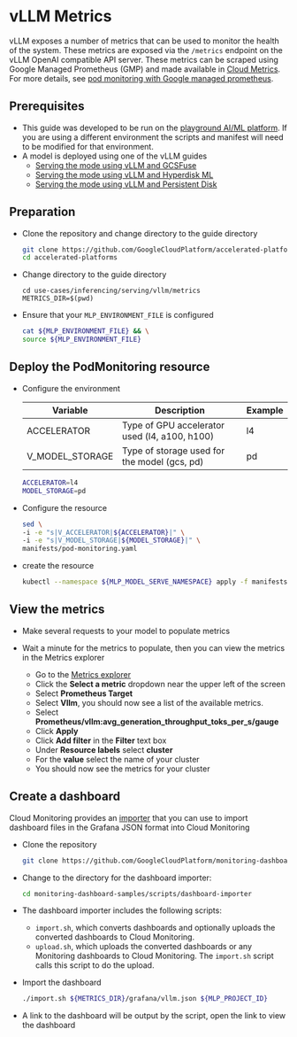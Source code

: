 # vLLM Metrics

vLLM exposes a number of metrics that can be used to monitor the health of the system. These metrics are exposed via the `/metrics` endpoint on the vLLM OpenAI compatible API server. These metrics can be scraped using Google Managed Prometheus (GMP) and made available in [Cloud Metrics](https://console.cloud.google.com/monitoring/metrics-explorer). For more details, see [pod monitoring with Google managed prometheus](https://cloud.google.com/stackdriver/docs/managed-prometheus/setup-managed#gmp-pod-monitoring).

## Prerequisites

- This guide was developed to be run on the [playground AI/ML platform](/platforms/gke-aiml/playground/README.md). If you are using a different environment the scripts and manifest will need to be modified for that environment.
- A model is deployed using one of the vLLM guides
  - [Serving the mode using vLLM and GCSFuse](/use-cases/inferencing/serving/vllm/gcsfuse/README.md)
  - [Serving the mode using vLLM and Hyperdisk ML](/use-cases/inferencing/serving/vllm/hyperdisk-ml/README.md)
  - [Serving the mode using vLLM and Persistent Disk](/use-cases/inferencing/serving/vllm/persistent-disk/README.md)


## Preparation

- Clone the repository and change directory to the guide directory

  ```sh
  git clone https://github.com/GoogleCloudPlatform/accelerated-platforms && \
  cd accelerated-platforms
  ```

- Change directory to the guide directory

  ```
  cd use-cases/inferencing/serving/vllm/metrics
  METRICS_DIR=$(pwd)
  ```

- Ensure that your `MLP_ENVIRONMENT_FILE` is configured

  ```sh
  cat ${MLP_ENVIRONMENT_FILE} && \
  source ${MLP_ENVIRONMENT_FILE}
  ```

## Deploy the PodMonitoring resource

- Configure the environment

  | Variable        | Description                                   | Example  |
  | --------------- | --------------------------------------------- | -------- |
  | ACCELERATOR     | Type of GPU accelerator used (l4, a100, h100) | l4       |
  | V_MODEL_STORAGE | Type of storage used for the model (gcs, pd)  | pd       |


  ```sh
  ACCELERATOR=l4
  MODEL_STORAGE=pd
  ```

- Configure the resource

  ```sh
  sed \
  -i -e "s|V_ACCELERATOR|${ACCELERATOR}|" \
  -i -e "s|V_MODEL_STORAGE|${MODEL_STORAGE}|" \
  manifests/pod-monitoring.yaml
  ```

- create the resource

  ```sh
  kubectl --namespace ${MLP_MODEL_SERVE_NAMESPACE} apply -f manifests/pod-monitoring.yaml
  ```

## View the metrics

- Make several requests to your model to populate metrics

- Wait a minute for the metrics to populate, then you can view the metrics in the Metrics explorer
  - Go to the [Metrics explorer](https://console.cloud.google.com/monitoring/metrics-explorer)
  - Click the **Select a metric** dropdown near the upper left of the screen
  - Select **Prometheus Target**
  - Select **Vllm**, you should now see a list of the available metrics.
  - Select **Prometheus/vllm:avg_generation_throughput_toks_per_s/gauge**
  - Click **Apply**
  - Click **Add filter** in the **Filter** text box
  - Under **Resource labels** select **cluster**
  - For the **value** select the name of your cluster
  - You should now see the metrics for your cluster

## Create a dashboard

Cloud Monitoring provides an [importer](https://cloud.google.com/monitoring/dashboards/import-grafana-dashboards) that you can use to import dashboard files in the Grafana JSON format into Cloud Monitoring

- Clone the repository

  ```sh
  git clone https://github.com/GoogleCloudPlatform/monitoring-dashboard-samples
  ```

- Change to the directory for the dashboard importer:

  ```sh
  cd monitoring-dashboard-samples/scripts/dashboard-importer
  ```

- The dashboard importer includes the following scripts:

  - `import.sh`, which converts dashboards and optionally uploads the converted dashboards to Cloud Monitoring.
  - `upload.sh`, which uploads the converted dashboards or any Monitoring dashboards to Cloud Monitoring. The `import.sh` script calls this script to do the upload.

- Import the dashboard

  ```sh
  ./import.sh ${METRICS_DIR}/grafana/vllm.json ${MLP_PROJECT_ID}
  ```

- A link to the dashboard will be output by the script, open the link to view the dashboard
